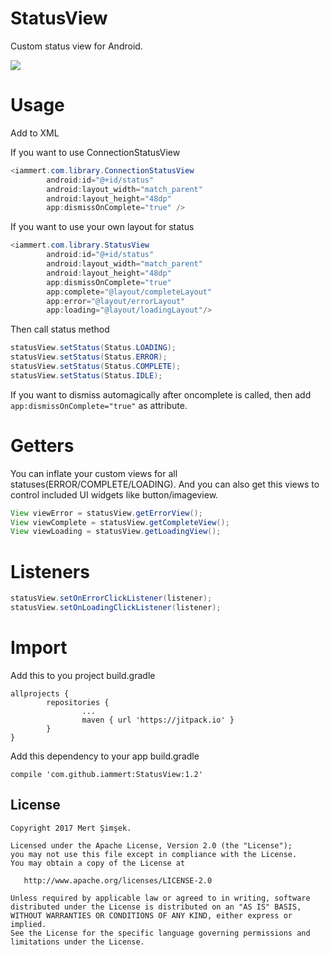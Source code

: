 # StatusView
Custom status view for Android.

<img src="https://raw.githubusercontent.com/iammert/StatusView/master/art/art.gif"/>

# Usage

Add to XML

If you want to use ConnectionStatusView
```java
<iammert.com.library.ConnectionStatusView
        android:id="@+id/status"
        android:layout_width="match_parent"
        android:layout_height="48dp"
        app:dismissOnComplete="true" />
```
If you want to use your own layout for status
```java
<iammert.com.library.StatusView
        android:id="@+id/status"
        android:layout_width="match_parent"
        android:layout_height="48dp"
        app:dismissOnComplete="true"
        app:complete="@layout/completeLayout"
        app:error="@layout/errorLayout"
        app:loading="@layout/loadingLayout"/>
```

Then call status method
```java
statusView.setStatus(Status.LOADING);
statusView.setStatus(Status.ERROR);
statusView.setStatus(Status.COMPLETE);
statusView.setStatus(Status.IDLE);
```

If you want to dismiss automagically after oncomplete is called, then add ```app:dismissOnComplete="true"``` as attribute.

# Getters

You can inflate your custom views for all statuses(ERROR/COMPLETE/LOADING). And you can also get this views to control included UI widgets like button/imageview.
```java
View viewError = statusView.getErrorView();
View viewComplete = statusView.getCompleteView();
View viewLoading = statusView.getLoadingView();
```

# Listeners
```java
statusView.setOnErrorClickListener(listener);
statusView.setOnLoadingClickListener(listener);
```

# Import

Add this to you project build.gradle
```
allprojects {
        repositories {
                ...
                maven { url 'https://jitpack.io' }
        }
}
```
Add this dependency to your app build.gradle

```
compile 'com.github.iammert:StatusView:1.2'
```

License
--------


    Copyright 2017 Mert Şimşek.

    Licensed under the Apache License, Version 2.0 (the "License");
    you may not use this file except in compliance with the License.
    You may obtain a copy of the License at

       http://www.apache.org/licenses/LICENSE-2.0

    Unless required by applicable law or agreed to in writing, software
    distributed under the License is distributed on an "AS IS" BASIS,
    WITHOUT WARRANTIES OR CONDITIONS OF ANY KIND, either express or implied.
    See the License for the specific language governing permissions and
    limitations under the License.
